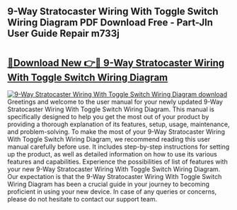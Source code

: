 ## 9-Way Stratocaster Wiring With Toggle Switch Wiring Diagram PDF Download Free - Part-JIn User Guide Repair m733j

# <h2><a href="http://dfszyqg.blite.top/?on=9-Way+Stratocaster+Wiring+With+Toggle+Switch+Wiring+Diagram">🔗Download New 👉🔴 9-Way Stratocaster Wiring With Toggle Switch Wiring Diagram</a></h2>

[![9-Way Stratocaster Wiring With Toggle Switch Wiring Diagram download](https://i.imgur.com/lujVjoI.png)](http://dfszyqg.blite.top/?on=9-Way+Stratocaster+Wiring+With+Toggle+Switch+Wiring+Diagram)
Greetings and welcome to the user manual for your newly updated 9-Way Stratocaster Wiring With Toggle Switch Wiring Diagram. This manual is specifically designed to help you get the most out of your product by providing a thorough explanation of its features, setup, usage, maintenance, and problem-solving. To make the most of your 9-Way Stratocaster Wiring With Toggle Switch Wiring Diagram, we recommend reading this user manual carefully before use. It includes step-by-step instructions for setting up the product, as well as detailed information on how to use its various features and capabilities. Experience the possibilities of list of features with your new 9-Way Stratocaster Wiring With Toggle Switch Wiring Diagram. Our expectation is that the 9-Way Stratocaster Wiring With Toggle Switch Wiring Diagram has been a crucial guide in your journey to becoming proficient in using your new device. In case of any queries or concerns, please do not hesitate to contact our support team.
